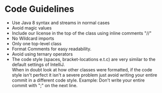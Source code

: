 # Code Guidelines

- Use Java 8 syntax and streams in normal cases
- Avoid magic values
- Include our license in the top of the class using inline comments "//"
- No Wildcard imports
- Only one top-level class
- Format Comments for easy readability.
- Avoid using ternary operators
- The code style (spaces, bracket-locations e.t.c) are very similar to the default settings of IntelliJ.  
  When in doubt look at how other classes were formatted, if the code style isn't perfect it isn't a severe problem
  just avoid writing your entire commit in a different code style. Example: Don't write your entire commit with ";" on the next line.
